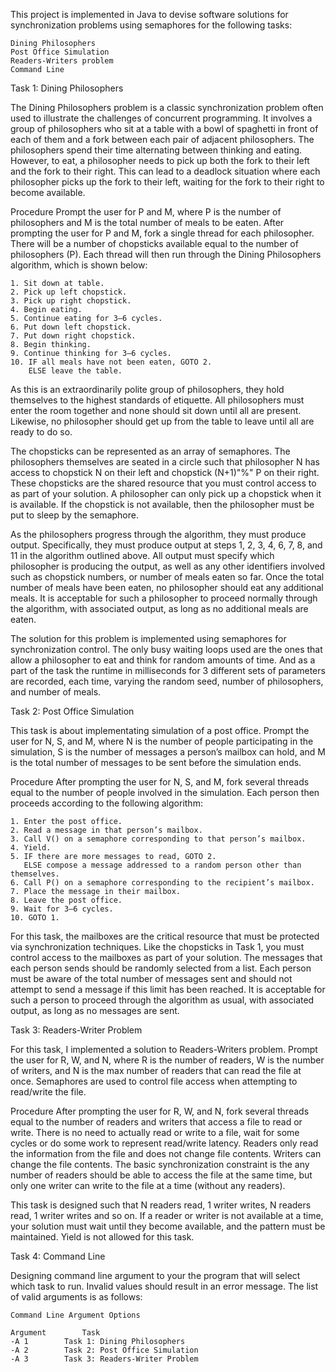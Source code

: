 This project is implemented in Java to devise software solutions for synchronization problems using semaphores for the following tasks:

	Dining Philosophers
	Post Office Simulation
	Readers-Writers problem
	Command Line

Task 1: Dining Philosophers

The Dining Philosophers problem is a classic synchronization problem often used to illustrate the challenges of concurrent programming. It involves a group of philosophers who sit at a table with a bowl 
of spaghetti in front of each of them and a fork between each pair of adjacent philosophers. The philosophers spend their time alternating between thinking and eating. However, to eat, a philosopher needs to
pick up both the fork to their left and the fork to their right. This can lead to a deadlock situation where each philosopher picks up the fork to their left, waiting for the fork to their right to become
available.


Procedure
Prompt the user for P and M, where P is the number of philosophers and M is the total number of meals to be eaten. After prompting the user for P and M, fork a single thread for each philosopher.
There will be a number of chopsticks available equal to the number of philosophers (P). Each thread will then run through the Dining Philosophers algorithm, which is shown below:

	1. Sit down at table.
	2. Pick up left chopstick.
	3. Pick up right chopstick.
	4. Begin eating.
	5. Continue eating for 3–6 cycles.
	6. Put down left chopstick.
	7. Put down right chopstick.
	8. Begin thinking.
	9. Continue thinking for 3–6 cycles.
	10. IF all meals have not been eaten, GOTO 2.
		ELSE leave the table.

As this is an extraordinarily polite group of philosophers, they hold themselves to the highest standards of etiquette. All philosophers must enter the room together and none should sit down until all are
present. Likewise, no philosopher should get up from the table to leave until all are ready to do so.

The chopsticks can be represented as an array of semaphores. The philosophers themselves are seated in a circle such that philosopher N has access to chopstick N on their left and chopstick (N+1)"\%" P on
their right. These chopsticks are the shared resource that you must control access to as part of your solution. A philosopher can only pick up a chopstick when it is available. If the chopstick is not
available, then the philosopher must be put to sleep by the semaphore.

As the philosophers progress through the algorithm, they must produce output. Specifically, they must produce output at steps 1, 2, 3, 4, 6, 7, 8, and 11 in the algorithm outlined above. All output must
specify which philosopher is producing the output, as well as any other identifiers involved such as chopstick numbers, or number of meals eaten so far.
Once the total number of meals have been eaten, no philosopher should eat any additional meals. It is acceptable for such a philosopher to proceed normally through the algorithm, with associated output, as
long as no additional meals are eaten.

The solution for this problem is implemented using semaphores for synchronization control. The only busy waiting loops used are the ones that allow a philosopher to eat and think for random amounts of time.
And as a part of the task the runtime in milliseconds for 3 different sets of parameters are recorded, each time, varying the random seed, number of philosophers, and number of meals.


Task 2: Post Office Simulation

This task is about implementating simulation of a post office. Prompt the user for N, S, and M, where N is the number of people participating in the simulation, S is the number of messages a person’s mailbox
can hold, and M is the total number of messages to be sent before the simulation ends.

Procedure
After prompting the user for N, S, and M, fork several threads equal to the number of people involved in the simulation. Each person then proceeds according to the following algorithm:

	1. Enter the post office.
	2. Read a message in that person’s mailbox.
	3. Call V() on a semaphore corresponding to that person’s mailbox.
	4. Yield.
	5. IF there are more messages to read, GOTO 2.
	   ELSE compose a message addressed to a random person other than themselves.
	6. Call P() on a semaphore corresponding to the recipient’s mailbox.
	7. Place the message in their mailbox.
	8. Leave the post office.
	9. Wait for 3–6 cycles.
	10. GOTO 1.

For this task, the mailboxes are the critical resource that must be protected via synchronization techniques. Like the chopsticks in Task 1, you must control access to the mailboxes as part of your solution.
The messages that each person sends should be randomly selected from a list.
Each person must be aware of the total number of messages sent and should not attempt to send a message if this limit has been reached. It is acceptable for such a person to proceed through the algorithm as
usual, with associated output, as long as no messages are sent.


Task 3: Readers-Writer Problem

For this task, I implemented a solution to Readers-Writers problem. Prompt the user for R, W, and N, where R is the number of readers, W is the number of writers, and N is the max number of readers that can
read the file at once. Semaphores are used to control file access when attempting to read/write the file.

Procedure
After prompting the user for R, W, and N, fork several threads equal to the number of readers and writers that access a file to read or write. There is no need to actually read or write to a file, wait for
some cycles or do some work to represent read/write latency. Readers only read the information from the file and does not change file contents. Writers can change the file contents. The basic synchronization
constraint is the any number of readers should be able to access the file at the same time, but only one writer can write to the file at a time (without any readers).

This task is designed such that N readers read, 1 writer writes, N readers read, 1 writer writes and so on. If a reader or writer is not available at a time, your solution must wait until they become available,
and the pattern must be maintained. Yield is not allowed for this task.

	
Task 4: Command Line

Designing command line argument to your the program that will select which task to run. Invalid values should result in an error message.
The list of valid arguments is as follows:

	Command Line Argument Options

	Argument		Task
	-A 1		Task 1: Dining Philosophers
	-A 2		Task 2: Post Office Simulation
	-A 3		Task 3: Readers-Writer Problem
